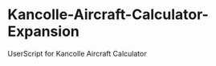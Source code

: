 Kancolle-Aircraft-Calculator-Expansion
======================================

UserScript for Kancolle Aircraft Calculator
